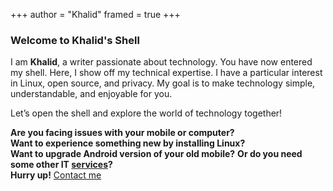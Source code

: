 +++
author = "Khalid"
framed = true
+++
### Welcome to Khalid's Shell

I am **Khalid**, a writer passionate about technology. You have now entered my shell. Here, I show off my technical expertise. I have a particular interest in Linux, open source, and privacy. My goal is to make technology simple, understandable, and enjoyable for you.  

Let’s open the shell and explore the world of technology together!  

**Are you facing issues with your mobile or computer?**  
**Want to experience something new by installing Linux?**  
**Want to upgrade Android version of your old mobile?**
**Or do you need some other IT [services](https://blog.khalidrafi.me/en/services)?**  
**Hurry up!** [Contact me](mailto:khalidrafi.twzde@slmail.me)
